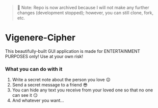 > 📌 Note: Repo is now archived because I will not make any further changes (development stopped); however, you can still clone, fork, etc.

# Vigenere-Cipher
This beautifully-built GUI application is made for ENTERTAINMENT PURPOSES only! Use at your own risk!

### What you can do with it
1. Write a secret note about the person you love 😉
2. Send a secret message to a friend 😎
3. You can hide any text you receive from your loved one so that no one can see it 😏
4. And whatever you want...
